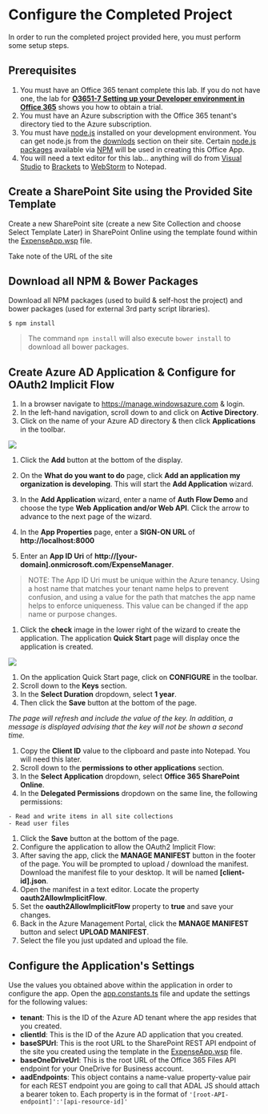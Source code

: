 # Configure the Completed Project
In order to run the completed project provided here, you must perform some setup steps. 

## Prerequisites
1. You must have an Office 365 tenant complete this lab. If you do not have one, the lab for **[O3651-7 Setting up your Developer environment in Office 365](https://github.com/OfficeDev/TrainingContent/blob/master/O3651/O3651-5%20Getting%20started%20with%20Office%20365%20APIs/Lab.md)** shows you how to obtain a trial.
1. You must have an Azure subscription with the Office 365 tenant's directory tied to the Azure subscription.
1. You must have [node.js](http://nodejs.org/) installed on your development environment. You can get node.js from the [downlods](http://nodejs.org/download/) section on their site. Certain [node.js packages](https://www.npmjs.org) available via [NPM](https://www.npmjs.org) will be used in creating this Office App.
1. You will need a text editor for this lab... anything will do from [Visual Studio](https://www.visualstudio.com/) to [Brackets](http://www.brackets.io) to [WebStorm](https://www.jetbrains.com/webstorm/) to Notepad.

## Create a SharePoint Site using the Provided Site Template
Create a new SharePoint site (create a new Site Collection and choose Select Template Later) in SharePoint Online using the template found within the [ExpenseApp.wsp](ExpenseApp.wsp) file.

Take note of the URL of the site 

## Download all NPM & Bower Packages
Download all NPM packages (used to build & self-host the project) and bower packages (used for external 3rd party script libraries).

````
$ npm install
````

> The command `npm install` will also execute `bower install` to download all bower packages.

## Create Azure AD Application & Configure for OAuth2 Implicit Flow
1. In a browser navigate to https://manage.windowsazure.com & login.
1. In the left-hand navigation, scroll down to and click on **Active Directory**.
1. Click on the name of your Azure AD directory & then click **Applications** in the toolbar. 

  ![](../Images/AzureAdApp01.png)

1. Click the **Add** button at the bottom of the display.
1. On the **What do you want to do** page, click **Add an application my organization is developing**. This will start the **Add Application** wizard.
1. In the **Add Application** wizard, enter a name of **Auth Flow Demo** and choose the type **Web Application and/or Web API**. Click the arrow to advance to the next page of the wizard.
1. In the **App Properties** page, enter a **SIGN-ON URL** of **http://localhost:8000**

1. Enter an **App ID Uri** of **http://[your-domain].onmicrosoft.com/ExpenseManager**.
  > NOTE: The App ID Uri must be unique within the Azure tenancy. Using a host name that matches your tenant name helps to prevent confusion, and using a value for the path that matches the app name helps to enforce uniqueness. This value can be changed if the app name or purpose changes.
1. Click the **check** image in the lower right of the wizard to create the application. The application **Quick Start** page will display once the application is created.

  ![](../Images/AzureAdApp02.png)

1. On the application Quick Start page, click on **CONFIGURE** in the toolbar.
1. Scroll down to the **Keys** section. 
  1. In the **Select Duration** dropdown, select **1 year**. 
  1. Then click the **Save** button at the bottom of the page.

  *The page will refresh and include the value of the key. In addition, a message is displayed advising that the key will not be shown a second time.*

1. Copy the **Client ID** value to the clipboard and paste into Notepad. You will need this later.
1. Scroll down to the **permissions to other applications** section. 
  1. In the **Select Application** dropdown, select **Office 365 SharePoint Online**. 
  1. In the **Delegated Permissions** dropdown on the same line, the following permissions:
  
    - Read and write items in all site collections
    - Read user files

1. Click the **Save** button at the bottom of the page.
1. Configure the application to allow the OAuth2 Implicit Flow:
  1. After saving the app, click the **MANAGE MANIFEST** button in the footer of the page. You will be prompted to upload / download the manifest. Download the manifest file to your desktop. It will be named **[client-id].json**.
  1. Open the manifest in a text editor. Locate the property **oauth2AllowImplicitFlow**.
  1. Set the **oauth2AllowImplicitFlow** property to **true** and save your changes.
  1. Back in the Azure Management Portal, click the **MANAGE MANIFEST** button and select **UPLOAD MANIFEST**.
  1. Select the file you just updated and upload the file.

## Configure the Application's Settings
Use the values you obtained above within the application in order to configure the app. Open the [app.constants.ts](src/app/expenseApp/app.constants.ts) file and update the settings for the following values:

- **tenant**: This is the ID of the Azure AD tenant where the app resides that you created.
- **clientId**: This is the ID of the Azure AD application that you created.
- **baseSPUrl**: This is the root URL to the SharePoint REST API endpoint of the site you created using the template in the [ExpenseApp.wsp](ExpenseApp.wsp) file.
- **baseOneDriveUrl**: This is the root URL of the Office 365 Files API endpoint for your OneDrive for Business account.
- **aadEndpoints**: This object contains a name-value property-value pair for each REST endpoint you are going to call that ADAL JS should attach a bearer token to. Each property is in the format of `'[root-API-endpoint]':'[api-resource-id]'`